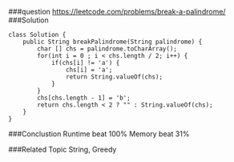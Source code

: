 ###question
https://leetcode.com/problems/break-a-palindrome/
###Solution
```
class Solution {
    public String breakPalindrome(String palindrome) {
        char [] chs = palindrome.toCharArray();
        for(int i = 0 ; i < chs.length / 2; i++) {
            if(chs[i] != 'a') {
                chs[i] = 'a';
                return String.valueOf(chs);
            }
        }
        chs[chs.length - 1] = 'b';
        return chs.length < 2 ? "" : String.valueOf(chs);
    }
}
```

###Conclustion
Runtime beat 100%
Memory beat 31%

###Related Topic
String, Greedy